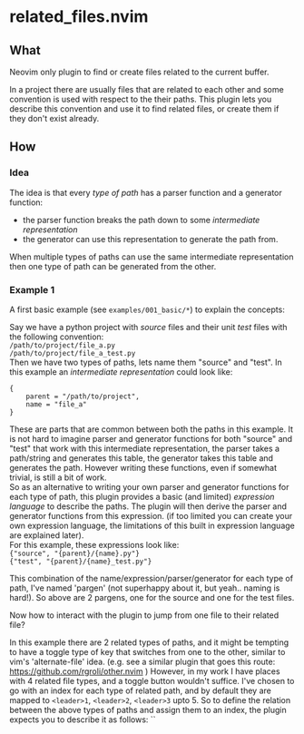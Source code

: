 # related_files.nvim

## What

Neovim only plugin to find or create files related to the current buffer.

In a project there are usually files that are related to each other and some convention is used with respect to the their paths. This plugin lets you describe this convention and use it to find related files, or create them if they don't exist already.

## How
### Idea

The idea is that every _type of path_ has a parser function and a generator function: 

* the parser function breaks the path down to some _intermediate representation_
* the generator can use this representation to generate the path from. 

When multiple types of paths can use the same intermediate representation then one type of path can be generated from the other.  

### Example 1

A first basic example (see `examples/001_basic/*`) to explain the concepts:

Say we have a python project with _source_ files and their unit _test_ files with the following convention:  
`/path/to/project/file_a.py`  
`/path/to/project/file_a_test.py`  
Then we have two types of paths, lets name them "source" and "test".
In this example an *intermediate representation* could look like:
```
{
    parent = "/path/to/project",
    name = "file_a"
}
```
These are parts that are common between both the paths in this example. It is not hard to imagine parser and generator functions for both "source" and "test" that work with this intermediate representation, the parser takes a path/string and generates this table, the generator takes this table and generates the path. However writing these functions, even if somewhat trivial, is still a bit of work.  
So as an alternative to writing your own parser and generator functions for each type of path, this plugin provides a basic (and limited) *expression language* to describe the paths. The plugin will then derive the parser and generator functions from this expression. (if too limited you can create your own expression language, the limitations of this built in expression language are explained later).  
For this example, these expressions look like:  
`{"source", "{parent}/{name}.py"}`  
`{"test", "{parent}/{name}_test.py"}`

This combination of the name/expression/parser/generator for each type of path, I've named 'pargen' (not superhappy about it, but yeah.. naming is hard!). So above are 2 pargens, one for the source and one for the test files.

Now how to interact with the plugin to jump from one file to their related file?  

In this example there are 2 related types of paths, and it might be tempting to have a toggle type of key that switches from one to the other, similar to vim's 'alternate-file' idea.  (e.g. see a similar plugin that goes this route: https://github.com/rgroli/other.nvim )
However, in my work I have places with 4 related file types, and a toggle button wouldn't suffice.
I've chosen to go with an index for each type of related path, and by default they are mapped to `<leader>1`, `<leader>2`, `<leader>3` upto 5.
So to define the relation between the above types of paths and assign them to an index, the plugin expects you to describe it as follows:
``
